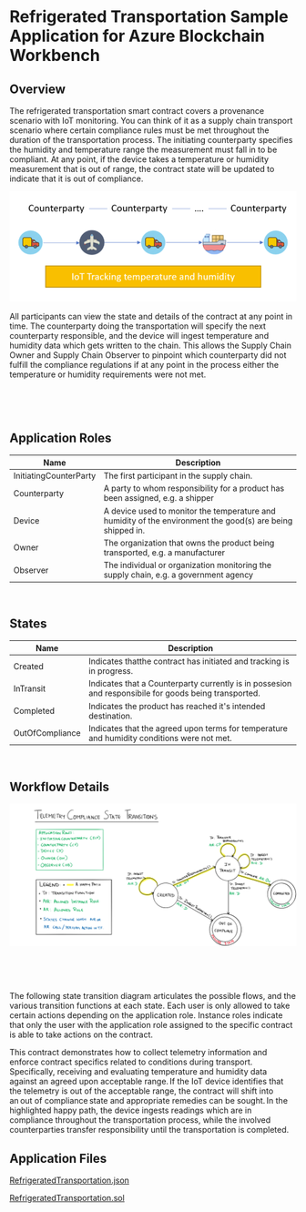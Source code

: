 Refrigerated Transportation Sample Application for Azure Blockchain Workbench
=============================================================================

Overview  
----------

The refrigerated transportation smart contract covers a provenance scenario with
IoT monitoring. You can think of it as a supply chain transport scenario where
certain compliance rules must be met throughout the duration of the
transportation process. The initiating counterparty specifies the humidity and
temperature range the measurement must fall in to be compliant. At any point, if
the device takes a temperature or humidity measurement that is out of range, the
contract state will be updated to indicate that it is out of compliance.  

![visualization of supply chain](media/59c0d3080fb4ad63b1e64c8496645d3b.png)

All participants can view the state and details of the contract at any point in
time. The counterparty doing the transportation will specify the next
counterparty responsible, and the device will ingest temperature and humidity
data which gets written to the chain. This allows the Supply Chain Owner and
Supply Chain Observer to pinpoint which counterparty did not fulfill the
compliance regulations if at any point in the process either the temperature or
humidity requirements were not met.   

 

 

Application Roles 
------------------
| Name                   | Description                                       |
|------------------------|---------------------------------------------------|
| InitiatingCounterParty | The first participant in the supply chain.        |
| Counterparty           | A party to whom responsibility for a product has been assigned, e.g. a shipper |
| Device                 | A device used to monitor the temperature and humidity of the environment the good(s) are being shipped in.
| Owner                  | The organization that owns the product being transported, e.g. a manufacturer |
| Observer               | The individual or organization monitoring the supply chain, e.g. a government agency |

 

States 
-------


| Name                   | Description                                       |
|------------------------|---------------------------------------------------|
|Created |Indicates thatthe contract has initiated and tracking is in progress. |
|InTransit |Indicates that a Counterparty currently is in possesion and responsibile for goods being transported.|
|Completed |Indicates the product has reached it's intended destination.| 
|OutOfCompliance|Indicates that the agreed upon terms for temperature and humidity conditions were not met.|

 

Workflow Details
----------------

![state diagram for the workflow](media/73ebae42a69347a7edb762d0f583724a.png)

 

 

The following state transition diagram articulates the possible flows, and the
various transition functions at each state. Each user is only allowed to take
certain actions depending on the application role. Instance roles indicate that
only the user with the application role assigned to the specific contract is
able to take actions on the contract. 

This contract demonstrates how to collect telemetry information and enforce
contract specifics related to conditions during transport. Specifically,
receiving and evaluating temperature and humidity data against an agreed upon
acceptable range. If the IoT device identifies that the telemetry is out of the
acceptable range, the contract will shift into an out of compliance state and
appropriate remedies can be sought. In the highlighted happy path, the device
ingests readings which are in compliance throughout the transportation process,
while the involved counterparties transfer responsibility until the
transportation is completed.  

Application Files
-----------------
[RefrigeratedTransportation.json](./ethereum/RefrigeratedTransportation.json)

[RefrigeratedTransportation.sol](./ethereum/RefrigeratedTransportation.sol)
